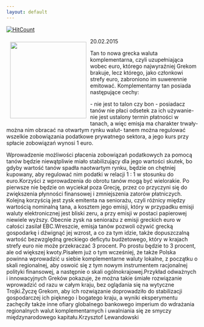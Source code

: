 ```yaml
---
layout: default
---
```


[![HitCount](http://hits.dwyl.io/czystakraina/{{page.url}}.svg)](http://hits.dwyl.io/czystakraina/{{page.url}})

<p><img src="{{site.baseurl}}\articles\pictures\465.janis.jpg" align="left" style="margin: 10px 10px" width="200"><!--221-->
20.02.2015</p><p>Tan to nowa grecka waluta komplementarna, czyli uzupełniająca wobec euro, którego najwyraźniej Grekom brakuje, lecz którego, jako członkowi strefy euro, zabroniono im suwerennie emitować. Komplementarny tan posiada następujące cechy:</p><p>- nie jest to talon czy bon - posiadacz tanów nie płaci odsetek za ich używanie- nie jest ustalony termin płatności w tanach, a więc emisja ma charakter trwały- można nim obracać na otwartym rynku walut- tanem można regulować wszelkie zobowiązania podatkowe prywatnego sektora, a jego kurs przy spłacie zobowiązań wynosi 1 euro.</p><p>Wprowadzenie możliwości płacenia zobowiązań podatkowych za pomocą tanów będzie niewątpliwie miało stabilizujący dla jego wartości skutek, bo gdyby wartość tanów spadła naotwartym rynku, będzie on chętniej kupowany, aby regulować nim podatki w relacji 1 : 1 w stosunku do euro.Korzyści z wprowadzenia do obrotu tanów mogą być wielorakie. Po pierwsze nie będzie on wyciekał poza Grecję, przez co przyczyni się do zwiększenia płynności finansowej i zmniejszenia zatorów płatniczych. Kolejną korzyścią jest zysk emitenta na seniorażu, czyli różnicy między wartością nominalną tana, a kosztem jego emisji, który w przypadku emisji waluty elektronicznej jest bliski zeru, a przy emisji w postaci papierowej niewiele wyższy. Obecnie zysk na seniorażu z emisji greckich euro w całości zasilał EBC.Wreszcie, emisja tanów pozwoli ożywić grecką gospodarkę i dźwignąć jej wzrost, a co za tym idzie, także dopuszczalną wartość bezwzględną greckiego deficytu budżetowego, który w krajach strefy euro nie może przekraczać 3 procent. Po prostu będzie to 3 procent, ale od większej kwoty.Pisałem już o tym wcześniej, że także Polska powinna wprowadzić u siebie komplementarne waluty lokalne, z początku o skali regionalnej, aby oswoić się z tym nowym instrumentem racjonalnej polityki finansowej, a następnie o skali ogólnokrajowej.Przykład odważnych i innowacyjnych Greków pokazuje, że można takie śmiałe rozwiązanie wprowadzić od razu w całym kraju, bez oglądania się na wytyczne Trojki.Życzę Grekom, aby ich rozwiązanie doprowadziło do stabilizacji gospodarczej ich pięknego i bogatego kraju, a wyniki eksperymentu zachęciły także inne ofiary globalnego bankowego imperium do wdrażania regionalnych walut komplementarnych i uwalniania się ze smyczy międzynarodowego kapitału.Krzysztof Lewandowski</p>
